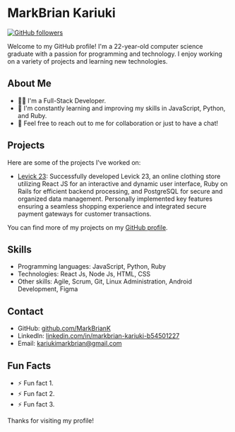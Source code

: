# MarkBrian Kariuki

[![GitHub followers](https://img.shields.io/github/followers/MarkBrianK?label=Follow&style=social)](https://github.com/MarkBrianK)

Welcome to my GitHub profile! I'm a 22-year-old computer science graduate with a passion for programming and technology. I enjoy working on a variety of projects and learning new technologies.

## About Me

- 👩‍💻 I'm a Full-Stack Developer.
- 🌱 I'm constantly learning and improving my skills in JavaScript, Python, and Ruby.
- 💬 Feel free to reach out to me for collaboration or just to have a chat!

## Projects

Here are some of the projects I've worked on:

- [Levick 23](https://levick.africa/): Successfully developed Levick 23, an online clothing store utilizing React JS for an interactive and dynamic user interface, Ruby on Rails for efficient backend processing, and PostgreSQL for secure and organized data management. Personally implemented key features ensuring a seamless shopping experience and integrated secure payment gateways for customer transactions.

You can find more of my projects on my [GitHub profile](https://github.com/MarkBrianK).

## Skills

- Programming languages: JavaScript, Python, Ruby
- Technologies: React Js, Node Js, HTML, CSS
- Other skills: Agile, Scrum, Git, Linux Administration, Android Development, Figma

## Contact

- GitHub: [github.com/MarkBrianK](https://github.com/MarkBrianK)
- LinkedIn: [linkedin.com/in/markbrian-kariuki-b54501227](https://www.linkedin.com/in/markbrian-kariuki-b54501227)
- Email: kariukimarkbrian@gmail.com

## Fun Facts

- ⚡ Fun fact 1.
- ⚡ Fun fact 2.
- ⚡ Fun fact 3.

Thanks for visiting my profile!
